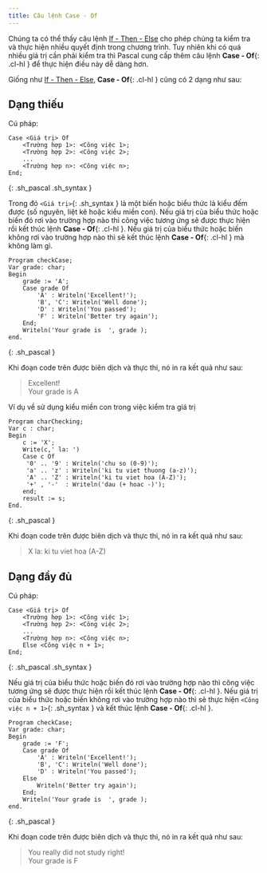 ```yaml
---
title: Câu lệnh Case - Of
---
```


Chúng ta có thể thấy câu lệnh [If - Then - Else](/dev/pascal/if) cho phép chúng ta kiểm tra và thực hiện nhiều quyết định trong chương trình. Tuy nhiên khi có quá nhiều giá trị cần phải kiểm tra thì Pascal cung cấp thêm câu lệnh **Case - Of**{: .cl-hl } để thực hiện điều này dễ dàng hơn.

Giống như [If - Then - Else](/dev/pascal/if), **Case - Of**{: .cl-hl } cũng có 2 dạng như sau:

## Dạng thiếu

Cú pháp:

```
Case <Giá trị> Of
    <Trường hợp 1>: <Công việc 1>;
    <Trường hợp 2>: <Công việc 2>;
    ...
    <Trường hợp n>: <Công việc n>;
End;
```
{: .sh_pascal .sh_syntax }

Trong đó `<Giá trị>`{: .sh_syntax } là một biến hoặc biểu thức là kiểu đếm được (số nguyên, liệt kê hoặc kiểu miền con). Nếu giá trị của biểu thức hoặc biến đó rơi vào trường hợp nào thi công việc tương ứng sẽ được thực hiện rồi kết thúc lệnh **Case - Of**{: .cl-hl }.
Nếu giá trị của biểu thức hoặc biến không rơi vào trường hợp nào thì sẽ kết thúc lệnh **Case - Of**{: .cl-hl } mà không làm gì.

```
Program checkCase;
Var grade: char;
Begin
    grade := 'A';
    Case grade Of
        'A' : Writeln('Excellent!');
        'B', 'C': Writeln('Well done');
        'D' : Writeln('You passed');
        'F' : Writeln('Better try again');
    End;
    Writeln('Your grade is  ', grade );
end.
```
{: .sh_pascal }

Khi đoạn code trên được biên dịch và thực thi, nó in ra kết quả như sau:

> Excellent!  
> Your grade is A

Ví dụ về sử dụng kiểu miền con trong việc kiểm tra giá trị
```
Program charChecking;
Var c : char;
Begin
    c := 'X';
    Write(c,' la: ')
    Case c Of
     '0' .. '9' : Writeln('chu so (0-9)');
     'a' .. 'z' : Writeln('ki tu viet thuong (a-z)');
     'A' .. 'Z' : Writeln('ki tu viet hoa (A-Z)');
     '+' , '-'  : Writeln('dau (+ hoac -)');
    end;
    result := s;
End.
```
{: .sh_pascal }

Khi đoạn code trên được biên dịch và thực thi, nó in ra kết quả như sau:

> X la: ki tu viet hoa (A-Z)

## Dạng đầy đủ

Cú pháp:

```
Case <Giá trị> Of
    <Trường hợp 1>: <Công việc 1>;
    <Trường hợp 2>: <Công việc 2>;
    ...
    <Trường hợp n>: <Công việc n>;
    Else <Công việc n + 1>;
End;
```
{: .sh_pascal .sh_syntax }

Nếu giá trị của biểu thức hoặc biến đó rơi vào trường hợp nào thì công việc tương ứng sẽ được thực hiện rồi kết thúc lệnh **Case - Of**{: .cl-hl }.
Nếu giá trị của biểu thức hoặc biến không rơi vào trường hợp nào thì sẽ thực hiện `<Công việc n + 1>`{: .sh_syntax } và kết thúc lệnh **Case - Of**{: .cl-hl }.

```
Program checkCase;
Var grade: char;
Begin
    grade := 'F';
    Case grade Of
        'A' : Writeln('Excellent!');
        'B', 'C': Writeln('Well done');
        'D' : Writeln('You passed');
    Else 
        Writeln('Better try again');
    End;
    Writeln('Your grade is  ', grade );
end.
```
{: .sh_pascal }

Khi đoạn code trên được biên dịch và thực thi, nó in ra kết quả như sau:

> You really did not study right!  
> Your grade is F